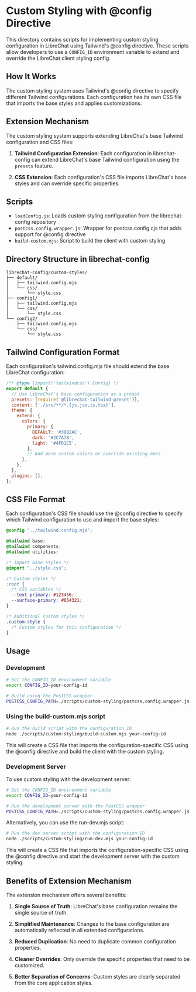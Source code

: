 # Custom Styling with @config Directive

This directory contains scripts for implementing custom styling configuration in LibreChat using Tailwind's @config directive. These scripts allow developers to use a `CONFIG_ID` environment variable to extend and override the LibreChat client styling config.

## How It Works

The custom styling system uses Tailwind's @config directive to specify different Tailwind configurations. Each configuration has its own CSS file that imports the base styles and applies customizations.

## Extension Mechanism

The custom styling system supports extending LibreChat's base Tailwind configuration and CSS files:

1. **Tailwind Configuration Extension**: Each configuration in librechat-config can extend LibreChat's base Tailwind configuration using the `presets` feature.

2. **CSS Extension**: Each configuration's CSS file imports LibreChat's base styles and can override specific properties.

## Scripts

- `loadConfig.js`: Loads custom styling configuration from the librechat-config repository
- `postcss.config.wrapper.js`: Wrapper for postcss.config.cjs that adds support for @config directive
- `build-custom.mjs`: Script to build the client with custom styling

## Directory Structure in librechat-config

```
librechat-config/custom-styles/
├── default/
│   ├── tailwind.config.mjs
│   └── css/
│       └── style.css
├── config1/
│   ├── tailwind.config.mjs
│   └── css/
│       └── style.css
└── config2/
    ├── tailwind.config.mjs
    └── css/
        └── style.css
```

## Tailwind Configuration Format

Each configuration's tailwind.config.mjs file should extend the base LibreChat configuration:

```javascript
/** @type {import('tailwindcss').Config} */
export default {
  // Use LibreChat's base configuration as a preset
  presets: [require('@librechat-tailwind-preset')],
  content: ['./src/**/*.{js,jsx,ts,tsx}'],
  theme: {
    extend: {
      colors: {
        primary: {
          DEFAULT: '#38B2AC',
          dark: '#2C7A7B',
          light: '#4FD1C5',
        },
        // Add more custom colors or override existing ones
      },
    },
  },
  plugins: [],
};
```

## CSS File Format

Each configuration's CSS file should use the @config directive to specify which Tailwind configuration to use and import the base styles:

```css
@config "../tailwind.config.mjs";

@tailwind base;
@tailwind components;
@tailwind utilities;

/* Import base styles */
@import "../style.css";

/* Custom styles */
:root {
  /* CSS variables */
  --text-primary: #123456;
  --surface-primary: #654321;
}

/* Additional custom styles */
.custom-style {
  /* Custom styles for this configuration */
}
```

## Usage

### Development

```bash
# Set the CONFIG_ID environment variable
export CONFIG_ID=your-config-id

# Build using the PostCSS wrapper
POSTCSS_CONFIG_PATH=./scripts/custom-styling/postcss.config.wrapper.js npm run build
```

### Using the build-custom.mjs script

```bash
# Run the build script with the configuration ID
node ./scripts/custom-styling/build-custom.mjs your-config-id
```

This will create a CSS file that imports the configuration-specific CSS using the @config directive and build the client with the custom styling.

### Development Server

To use custom styling with the development server:

```bash
# Set the CONFIG_ID environment variable
export CONFIG_ID=your-config-id

# Run the development server with the PostCSS wrapper
POSTCSS_CONFIG_PATH=./scripts/custom-styling/postcss.config.wrapper.js npm run frontend:dev
```

Alternatively, you can use the run-dev.mjs script:

```bash
# Run the dev server script with the configuration ID
node ./scripts/custom-styling/run-dev.mjs your-config-id
```

This will create a CSS file that imports the configuration-specific CSS using the @config directive and start the development server with the custom styling.

## Benefits of Extension Mechanism

The extension mechanism offers several benefits:

1. **Single Source of Truth**: LibreChat's base configuration remains the single source of truth.

2. **Simplified Maintenance**: Changes to the base configuration are automatically reflected in all extended configurations.

3. **Reduced Duplication**: No need to duplicate common configuration properties.

4. **Cleaner Overrides**: Only override the specific properties that need to be customized.

5. **Better Separation of Concerns**: Custom styles are clearly separated from the core application styles.
